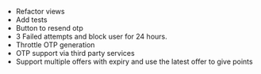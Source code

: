 - Refactor views
- Add tests
- Button to resend otp
- 3 Failed attempts and block user for 24 hours.
- Throttle OTP generation
- OTP support via third party services
- Support multiple offers with expiry and use the latest offer to give points